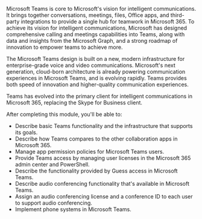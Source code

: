 Microsoft Teams is core to Microsoft's vision for intelligent communications. It brings together conversations, meetings, files, Office apps, and third-party integrations to provide a single hub for teamwork in Microsoft 365. To achieve its vision for intelligent communications, Microsoft has designed comprehensive calling and meetings capabilities into Teams, along with data and insights from the Microsoft Graph, and a strong roadmap of innovation to empower teams to achieve more.

The Microsoft Teams design is built on a new, modern infrastructure for enterprise-grade voice and video communications. Microsoft's next generation, cloud-born architecture is already powering communication experiences in Microsoft Teams, and is evolving rapidly. Teams provides both speed of innovation and higher-quality communication experiences.

Teams has evolved into the primary client for intelligent communications in Microsoft 365, replacing the Skype for Business client.

After completing this module, you'll be able to:

 *  Describe basic Teams functionality and the infrastructure that supports its goals.
 *  Describe how Teams compares to the other collaboration apps in Microsoft 365.
 *  Manage app permission policies for Microsoft Teams users.
 *  Provide Teams access by managing user licenses in the Microsoft 365 admin center and PowerShell.
 *  Describe the functionality provided by Guess access in Microsoft Teams.
 *  Describe audio conferencing functionality that's available in Microsoft Teams.
 *  Assign an audio conferencing license and a conference ID to each user to support audio conferencing.
 *  Implement phone systems in Microsoft Teams.

   

